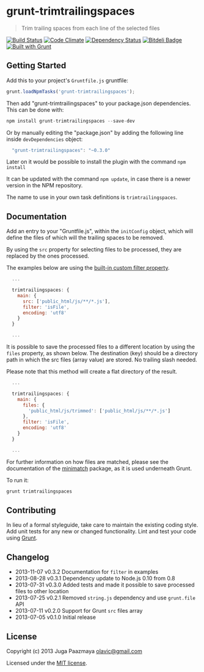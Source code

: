 # grunt-trimtrailingspaces

> Trim trailing spaces from each line of the selected files

[![Build Status](https://travis-ci.org/paazmaya/grunt-trimtrailingspaces.png?branch=master)](https://travis-ci.org/paazmaya/grunt-trimtrailingspaces)
[![Code Climate](https://codeclimate.com/github/paazmaya/grunt-trimtrailingspaces.png)](https://codeclimate.com/github/paazmaya/grunt-trimtrailingspaces)
[![Dependency Status](https://gemnasium.com/paazmaya/grunt-trimtrailingspaces.png)](https://gemnasium.com/paazmaya/grunt-trimtrailingspaces)
[![Bitdeli Badge](https://d2weczhvl823v0.cloudfront.net/paazmaya/grunt-trimtrailingspaces/trend.png)](https://bitdeli.com/free "Bitdeli Badge")
[![Built with Grunt](https://cdn.gruntjs.com/builtwith.png)](http://gruntjs.com/)

## Getting Started

Add this to your project's `Gruntfile.js` gruntfile:

```js
grunt.loadNpmTasks('grunt-trimtrailingspaces');
```

Then add "grunt-trimtrailingspaces" to your package.json dependencies. This can be done with:

```js
npm install grunt-trimtrailingspaces --save-dev
```

Or by manually editing the "package.json" by adding the following line inside `devDependencies` object:

```js
  "grunt-trimtrailingspaces": "~0.3.0"
```

Later on it would be possible to install the plugin with the command `npm install`

It can be updated with the command `npm update`, in case there is a newer version in the NPM repository.

The name to use in your own task definitions is `trimtrailingspaces`.


## Documentation

Add an entry to your "Gruntfile.js", within the `initConfig` object, which will define the 
files of which will the trailing spaces to be removed.

By using the `src` property for selecting files to be processed, they are replaced by the ones processed.

The examples below are using the [built-in custom filter property](http://gruntjs.com/configuring-tasks#custom-filter-function).

```js
  ...

  trimtrailingspaces: {
    main: {
      src: ['public_html/js/**/*.js'],
      filter: 'isFile',
      encoding: 'utf8'
    }
  }

  ...
```

It is possible to save the processed files to a different location by using the `files` property, as shown below.
The destination (key) should be a directory path in which the src files (array value) are stored. 
No trailing slash needed.

Please note that this method will create a flat directory of the result.

```js
  ...

  trimtrailingspaces: {
    main: {
      files: {
        'public_html/js/trimmed': ['public_html/js/**/*.js']
      },
      filter: 'isFile',
      encoding: 'utf8'
    }
  }

  ...
```

For further information on how files are matched, please see the 
documentation of the [minimatch](https://github.com/isaacs/minimatch) package,
as it is used underneath Grunt.

To run it:

```js
grunt trimtrailingspaces
```

## Contributing

In lieu of a formal styleguide, take care to maintain the existing 
coding style. Add unit tests for any new or changed functionality. 
Lint and test your code using [Grunt](http://gruntjs.com/).
  
## Changelog

* 2013-11-07    v0.3.2    Documentation for `filter` in examples
* 2013-08-28    v0.3.1    Dependency update to Node.js 0.10 from 0.8
* 2013-07-31    v0.3.0    Added tests and made it possible to save processed files to other location
* 2013-07-25    v0.2.1    Removed `string.js` dependency and use `grunt.file` API
* 2013-07-11    v0.2.0    Support for Grunt `src` files array
* 2013-07-05    v0.1.0    Initial release


## License

Copyright (c) 2013 Juga Paazmaya <olavic@gmail.com>

Licensed under the [MIT license](LICENSE-MIT).


